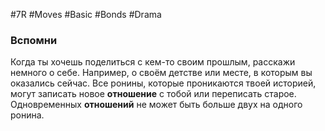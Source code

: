 #7R #Moves #Basic #Bonds #Drama 
### Вспомни

Когда ты хочешь поделиться с кем-то своим прошлым, расскажи немного о себе. Например, о своём детстве или месте, в которым вы оказались сейчас. Все ронины, которые проникаются твоей историей, могут записать новое **отношение** с тобой или переписать старое. Одновременных **отношений** не может быть больше двух на одного ронина.